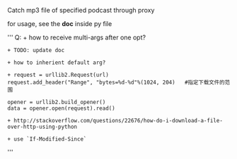Catch mp3 file of specified podcast through proxy

for usage, see the __doc__ inside py file

'''
Q:
	+ how to receive multi-args after one opt?
	
	+ TODO: update doc

	+ how to inherient default arg?

	+ request = urllib2.Request(url)
	request.add_header("Range", "bytes=%d-%d"%(1024, 204)   #指定下载文件的范围

	opener = urllib2.build_opener()
	data = opener.open(request).read()

	+ http://stackoverflow.com/questions/22676/how-do-i-download-a-file-over-http-using-python

	+ use `If-Modified-Since`
'''
